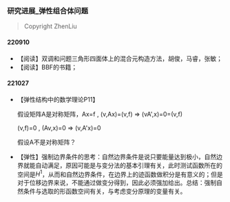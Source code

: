 ### 研究进展_弹性组合体问题

> Copyright ZhenLiu



#### 220910

- 【阅读】双调和问题三角形四面体上的混合元构造方法，胡俊，马睿，张敏；
- 【阅读】BBF的书籍；



#### 221027

- 【弹性结构中的数学理论P11】

  假设矩阵A是对称矩阵，Ax=f ,  (v,Ax)=(v,f) => (vA',x)=0=(v,f)

  (v,f)=0 , (Av,x)=0 => (v,A'x)=0

  假设A不是对称矩阵？

- 【弹性】强制边界条件的思考：自然边界条件是说只要能量达到极小，自然边界就能自动满足，原因可能是与变分法的基本引理有关，此时测试函数所在的空间是$H^{1}$，从而和自然边界条件，在边界上的迹函数做积分是有意义的；但是对于位移边界来说，不能通过做变分得到，因此必须强加给出。总结：强制自然条件与选取的形函数空间有关，与考虑变分原理的变量有关。
